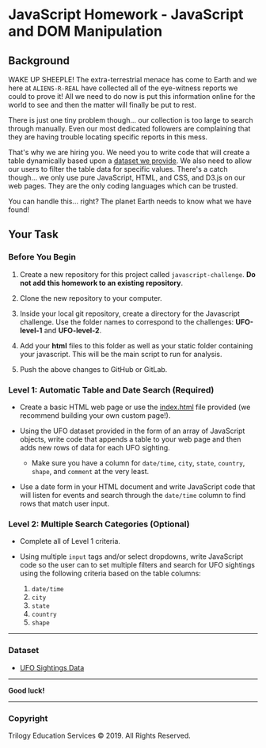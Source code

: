 # JavaScript Homework - JavaScript and DOM Manipulation## BackgroundWAKE UP SHEEPLE! The extra-terrestrial menace has come to Earth and we here at `ALIENS-R-REAL` have collected all of the eye-witness reports we could to prove it! All we need to do now is put this information online for the world to see and then the matter will finally be put to rest.There is just one tiny problem though... our collection is too large to search through manually. Even our most dedicated followers are complaining that they are having trouble locating specific reports in this mess.That's why we are hiring you. We need you to write code that will create a table dynamically based upon a [dataset we provide](StarterCode/static/js/data.js). We also need to allow our users to filter the table data for specific values. There's a catch though... we only use pure JavaScript, HTML, and CSS, and D3.js on our web pages. They are the only coding languages which can be trusted.You can handle this... right? The planet Earth needs to know what we have found!## Your Task### Before You Begin1. Create a new repository for this project called `javascript-challenge`. **Do not add this homework to an existing repository**.2. Clone the new repository to your computer.3. Inside your local git repository, create a directory for the Javascript challenge. Use the folder names to correspond to the challenges: **UFO-level-1** and **UFO-level-2**.4. Add your **html** files to this folder as well as your static folder containing your javascript. This will be the main script to run for analysis.5. Push the above changes to GitHub or GitLab.### Level 1: Automatic Table and Date Search (Required)* Create a basic HTML web page or use the [index.html](StarterCode/index.html) file provided (we recommend building your own custom page!).* Using the UFO dataset provided in the form of an array of JavaScript objects, write code that appends a table to your web page and then adds new rows of data for each UFO sighting.  * Make sure you have a column for `date/time`, `city`, `state`, `country`, `shape`, and `comment` at the very least.* Use a date form in your HTML document and write JavaScript code that will listen for events and search through the `date/time` column to find rows that match user input.### Level 2: Multiple Search Categories (Optional)* Complete all of Level 1 criteria.* Using multiple `input` tags and/or select dropdowns, write JavaScript code so the user can to set multiple filters and search for UFO sightings using the following criteria based on the table columns:  1. `date/time`  2. `city`  3. `state`  4. `country`  5. `shape`- - -### Dataset* [UFO Sightings Data](StarterCode/static/js/data.js)- - -**Good luck!**- - -### CopyrightTrilogy Education Services © 2019. All Rights Reserved.